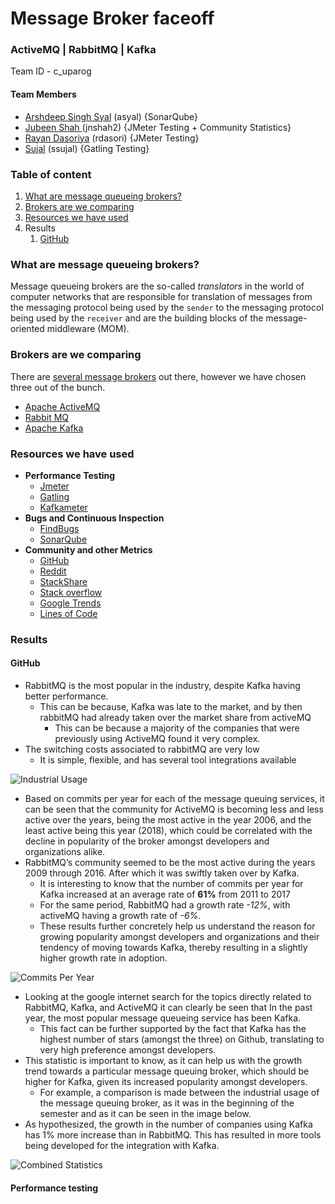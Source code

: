 # Message Broker faceoff
### ActiveMQ | RabbitMQ | Kafka

Team ID - c_uparog

#### Team Members 
* [Arshdeep Singh Syal](https://github.com/ArshdeepSinghSyal) (asyal) {SonarQube}
* [Jubeen Shah ](https://github.com/jubeenshah)(jnshah2) {JMeter Testing + Community Statistics}
* [Rayan Dasoriya](https://github.com/rayandasoriya) (rdasori) {JMeter Testing}
* [Sujal](https://github.com/SujalAhrodia) (ssujal) {Gatling Testing}

### Table of content
1. [What are message queueing brokers?](https://github.com/rayandasoriya/MQTT_Analysis/tree/J#what-are-message-queueing-brokers)
2. [Brokers are we comparing](https://github.com/rayandasoriya/MQTT_Analysis/tree/J#brokers-are-we-comparing)
3. [Resources we have used](https://github.com/rayandasoriya/MQTT_Analysis/tree/J#resources-we-have-used)
4. Results
	1. [GitHub](https://github.com/rayandasoriya/MQTT_Analysis/tree/J#github)

### What are message queueing brokers?

Message queueing brokers are the so-called *translators* in the world of computer networks that are responsible for translation of messages from the messaging protocol being used by the `sender` to the messaging protocol being used by the `receiver` and are the building blocks of the message-oriented middleware (MOM). 

### Brokers are we comparing

There are [several message brokers](https://en.wikipedia.org/wiki/Message_broker#List_of_message_broker_software) out there, however we have chosen three out of the bunch. 

* [Apache ActiveMQ](http://activemq.apache.org)
* [Rabbit MQ](http://www.rabbitmq.com)
* [Apache Kafka](https://kafka.apache.org)

### Resources we have used

* **Performance Testing**
	* [Jmeter](https://jmeter.apache.org)
	* [Gatling](https://gatling.io)
	* [Kafkameter](https://github.com/BrightTag/kafkameter)
* **Bugs and Continuous Inspection**
	* [FindBugs](http://findbugs.sourceforge.net)
	* [SonarQube](https://www.sonarqube.org)
* **Community and other Metrics**
	* [GitHub](https://github.com)
	* [Reddit](https://www.reddit.com)
	* [StackShare](https://stackshare.io/)
	* [Stack overflow](https://stackoverflow.com)
	* [Google Trends](https://trends.google.com/trends/)
	* [Lines of Code](https://github.com/rayandasoriya/MQTT_Analysis/tree/J/02-GitHubStats/01-LinesOfCode)


### Results

#### GitHub

* RabbitMQ is the most popular in the industry, despite Kafka having better performance. 
	* This can be because, Kafka was late to the market, and by then rabbitMQ had already taken over the market share from activeMQ
		* This can be because a majority of the companies that were previously using ActiveMQ found it very complex. 
* The switching costs associated to rabbitMQ are very low
	* It is simple, flexible, and has several tool integrations available

![Industrial Usage](https://github.com/rayandasoriya/MQTT_Analysis/blob/J/98-Resources/01-IndustUse.jpg)

* Based on commits per year for each of the message queuing services, it can be seen that the community for ActiveMQ is becoming less and less active over the years, being the most active in the year 2006, and the least active being this year (2018), which could be correlated with the decline in popularity of the broker amongst developers and organizations alike.
* RabbitMQ’s community seemed to be the most active during the years 2009 through 2016. After which it was swiftly taken over by Kafka.
	* It is interesting to know that the number of commits per year for Kafka increased at an average rate of **61%** from 2011 to 2017
	* For the same period, RabbitMQ had a growth rate *-12%*, with activeMQ having a growth rate of *-6%*.
	* These results further concretely help us understand the reason for growing popularity amongst developers and organizations and their tendency of moving towards Kafka, thereby resulting in a slightly higher growth rate in adoption.
	
![Commits Per Year](https://github.com/rayandasoriya/MQTT_Analysis/blob/J/98-Resources/05-Commit_year.jpg)

* Looking at the google internet search for the topics directly related to RabbitMQ, Kafka, and ActiveMQ it can clearly be seen that In the past year, the most popular message queueing service has been Kafka.
	* This fact can be further supported by the fact that Kafka has the highest number of stars (amongst the three) on Github, translating to very high preference amongst developers.
* This statistic is important to know, as it can help us with the growth trend towards a particular message queuing broker, which should be higher for Kafka, given its increased popularity amongst developers. 
	* For example, a comparison is made between the industrial usage of the message queuing broker, as it was in the beginning of the semester and as it can be seen in the image below.
* As hypothesized, the growth in the number of companies using Kafka has 1% more increase than in RabbitMQ. This has resulted in more tools being developed for the integration with Kafka.

![Combined Statistics](https://github.com/rayandasoriya/MQTT_Analysis/blob/J/98-Resources/08-CombinedDiagram-GIthub.jpeg)

#### Performance testing

